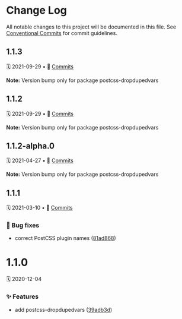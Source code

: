 # Change Log

All notable changes to this project will be documented in this file.
See [Conventional Commits](https://conventionalcommits.org) for commit guidelines.

<a name="1.1.3"></a>
## 1.1.3
🗓 2021-09-29 • 📝 [Commits](https://github.com/adobe/spectrum-css/compare/postcss-dropdupedvars@1.1.2-alpha.0...postcss-dropdupedvars@1.1.3)

**Note:** Version bump only for package postcss-dropdupedvars





<a name="1.1.2"></a>
## 1.1.2
🗓 2021-09-29 • 📝 [Commits](https://github.com/adobe/spectrum-css/compare/postcss-dropdupedvars@1.1.2-alpha.0...postcss-dropdupedvars@1.1.2)

**Note:** Version bump only for package postcss-dropdupedvars





<a name="1.1.2-alpha.0"></a>
## 1.1.2-alpha.0
🗓 2021-04-27 • 📝 [Commits](https://github.com/adobe/spectrum-css/compare/postcss-dropdupedvars@1.1.1...postcss-dropdupedvars@1.1.2-alpha.0)

**Note:** Version bump only for package postcss-dropdupedvars





<a name="1.1.1"></a>
## 1.1.1
🗓 2021-03-10 • 📝 [Commits](https://github.com/adobe/spectrum-css/compare/postcss-dropdupedvars@1.1.0...postcss-dropdupedvars@1.1.1)

### 🐛 Bug fixes

* correct PostCSS plugin names ([81ad868](https://github.com/adobe/spectrum-css/commit/81ad868))





<a name="1.1.0"></a>
# 1.1.0
🗓 2020-12-04

### ✨ Features

* add postcss-dropdupedvars ([39adb3d](https://github.com/adobe/spectrum-css/commit/39adb3d))
